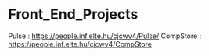# Front_End_Projects
Pulse : https://people.inf.elte.hu/cjcwv4/Pulse/
CompStore : https://people.inf.elte.hu/cjcwv4/CompStore

